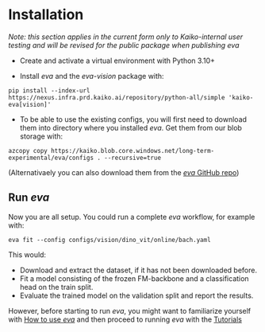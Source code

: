 # Installation

*Note: this section applies in the current form only to Kaiko-internal user testing and will be revised for the public package when publishing eva*


- Create and activate a virtual environment with Python 3.10+

- Install *eva* and the *eva-vision* package with:

```
pip install --index-url https://nexus.infra.prd.kaiko.ai/repository/python-all/simple 'kaiko-eva[vision]'
```

- To be able to use the existing configs, you will first need to download them into directory where you installed *eva*. Get them from our blob storage with:

```
azcopy copy https://kaiko.blob.core.windows.net/long-term-experimental/eva/configs . --recursive=true
```

(Alternativaely you can also download them from the [*eva* GitHub repo](https://github.com/kaiko-ai/eva/tree/main))


## Run *eva*

Now you are all setup. You could run a complete *eva* workflow, for example with:
```
eva fit --config configs/vision/dino_vit/online/bach.yaml 
```
This would:

 - Download and extract the dataset, if it has not been downloaded before.
 - Fit a model consisting of the frozen FM-backbone and a classification head on the train split.
 - Evaluate the trained model on the validation split and report the results.

However, before starting to run *eva*, you might want to familiarize yourself with [How to use *eva*](how_to_use.md) and then proceed to running *eva* with the [Tutorials](../tutorials/offline_vs_online.md)
